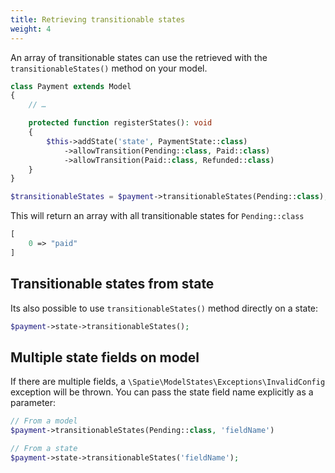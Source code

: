 ```yaml
---
title: Retrieving transitionable states
weight: 4
---
```


An array of transitionable states can use the retrieved with the `transitionableStates()` method on your model.

```php
class Payment extends Model
{
    // …

    protected function registerStates(): void
    {
        $this->addState('state', PaymentState::class)
            ->allowTransition(Pending::class, Paid::class)
            ->allowTransition(Paid::class, Refunded::class)
    }
}
```

```php
$transitionableStates = $payment->transitionableStates(Pending::class);
```

This will return an array with all transitionable states for `Pending::class`

```php
[
    0 => "paid"
]
```

## Transitionable states from state

Its also possible to use `transitionableStates()` method directly on a state:

```php
$payment->state->transitionableStates();
```

## Multiple state fields on model

If there are multiple fields, a `\Spatie\ModelStates\Exceptions\InvalidConfig` exception will be thrown. You can pass the state field name explicitly as a parameter:

```php
// From a model
$payment->transitionableStates(Pending::class, 'fieldName')

// From a state
$payment->state->transitionableStates('fieldName');
```
